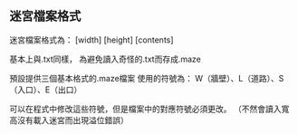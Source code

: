 <h2>迷宮檔案格式</h2>
<p>
迷宮檔案格式為：
[width] [height]
[contents]

基本上與.txt同樣，
為避免讀入奇怪的.txt而存成.maze

預設提供三個基本格式的.maze檔案
使用的符號為：
W（牆壁）、L（道路）、S（入口）、E（出口）

可以在程式中修改這些符號，但是檔案中的對應符號必須更改。
（不然會讀入寬高沒有載入迷宮而出現溢位錯誤）
</p>
